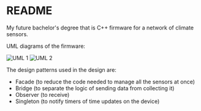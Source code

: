# README

My future bachelor's degree that is C++ firmware for a network of climate sensors.

UML diagrams of the firmware:

![UML 1](https://raw.githubusercontent.com/skni-umcs/firmware/main/uml1.png)
![UML 2](https://raw.githubusercontent.com/skni-umcs/firmware/main/uml2.png)

The design patterns used in the design are: 
- Facade (to reduce the code needed to manage all the sensors at once)
- Bridge (to separate the logic of sending data from collecting it)
- Observer (to receive)
- Singleton (to notify timers of time updates on the device)
